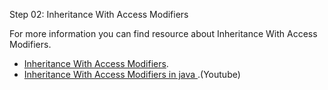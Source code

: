 
Step 02: Inheritance With Access Modifiers

For more information you can find resource about Inheritance With Access Modifiers.

-  [Inheritance With Access Modifiers](https://www.simplilearn.com/tutorials/java-tutorial/inheritence-in-java#access_modifiers).
-  [Inheritance With Access Modifiers in java ](https://www.youtube.com/watch?v=8NdA3vTTuLk).(Youtube)
